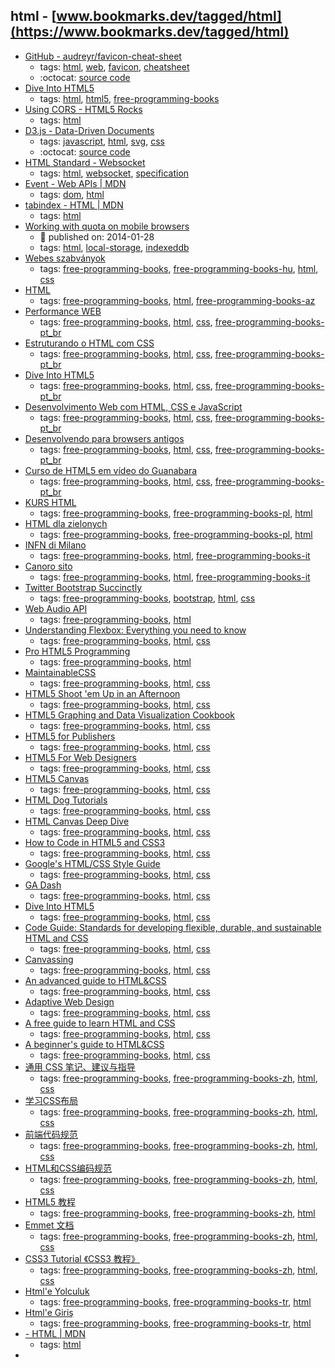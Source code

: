 html - [www.bookmarks.dev/tagged/html](https://www.bookmarks.dev/tagged/html)
---
* [GitHub - audreyr/favicon-cheat-sheet](https://github.com/audreyr/favicon-cheat-sheet)
    * tags: [html](../tagged/html.md), [web](../tagged/web.md), [favicon](../tagged/favicon.md), [cheatsheet](../tagged/cheatsheet.md)
    * :octocat: [source code](https://github.com/audreyr/favicon-cheat-sheet)
* [Dive Into HTML5](https://diveintohtml5.info/)
    * tags: [html](../tagged/html.md), [html5](../tagged/html5.md), [free-programming-books](../tagged/free-programming-books.md)
* [Using CORS - HTML5 Rocks](https://www.html5rocks.com/en/tutorials/cors/)
    * tags: [html](../tagged/html.md)
* [D3.js - Data-Driven Documents](https://d3js.org/)
    * tags: [javascript](../tagged/javascript.md), [html](../tagged/html.md), [svg](../tagged/svg.md), [css](../tagged/css.md)
    * :octocat: [source code](https://github.com/d3/d3)
* [HTML Standard - Websocket](https://html.spec.whatwg.org/multipage/web-sockets.html)
    * tags: [html](../tagged/html.md), [websocket](../tagged/websocket.md), [specification](../tagged/specification.md)
* [Event - Web APIs | MDN](https://developer.mozilla.org/en-US/docs/Web/API/Event)
    * tags: [dom](../tagged/dom.md), [html](../tagged/html.md)
* [tabindex - HTML | MDN](https://developer.mozilla.org/en-US/docs/Web/HTML/Global_attributes/tabindex)
    * tags: [html](../tagged/html.md)
* [Working with quota on mobile browsers](https://www.html5rocks.com/en/tutorials/offline/quota-research/)
    * :calendar: published on: 2014-01-28
    * tags: [html](../tagged/html.md), [local-storage](../tagged/local-storage.md), [indexeddb](../tagged/indexeddb.md)
* [Webes szabványok](http://nagygusztav.hu/webes-szabvanyok)
    * tags: [free-programming-books](../tagged/free-programming-books.md), [free-programming-books-hu](../tagged/free-programming-books-hu.md), [html](../tagged/html.md), [css](../tagged/css.md)
* [HTML](http://ilkaddimlar.com/HTML/36/Esas-aletler-El-ile-islemeyi-oyrenirik)
    * tags: [free-programming-books](../tagged/free-programming-books.md), [html](../tagged/html.md), [free-programming-books-az](../tagged/free-programming-books-az.md)
* [Performance WEB](http://www.webperf.com.br)
    * tags: [free-programming-books](../tagged/free-programming-books.md), [html](../tagged/html.md), [css](../tagged/css.md), [free-programming-books-pt_br](../tagged/free-programming-books-pt_br.md)
* [Estruturando o HTML com CSS](http://pt-br.learnlayout.com)
    * tags: [free-programming-books](../tagged/free-programming-books.md), [html](../tagged/html.md), [css](../tagged/css.md), [free-programming-books-pt_br](../tagged/free-programming-books-pt_br.md)
* [Dive Into HTML5](http://diveintohtml5.com.br)
    * tags: [free-programming-books](../tagged/free-programming-books.md), [html](../tagged/html.md), [css](../tagged/css.md), [free-programming-books-pt_br](../tagged/free-programming-books-pt_br.md)
* [Desenvolvimento Web com HTML, CSS e JavaScript](https://www.caelum.com.br/apostila-html-css-javascript/)
    * tags: [free-programming-books](../tagged/free-programming-books.md), [html](../tagged/html.md), [css](../tagged/css.md), [free-programming-books-pt_br](../tagged/free-programming-books-pt_br.md)
* [Desenvolvendo para browsers antigos](http://tableless.com.br/browsers-antigos-guerra-contra-o-terror/)
    * tags: [free-programming-books](../tagged/free-programming-books.md), [html](../tagged/html.md), [css](../tagged/css.md), [free-programming-books-pt_br](../tagged/free-programming-books-pt_br.md)
* [Curso de HTML5 em vídeo do Guanabara](https://www.youtube.com/playlist?list=PLHz_AreHm4dlAnJ_jJtV29RFxnPHDuk9o)
    * tags: [free-programming-books](../tagged/free-programming-books.md), [html](../tagged/html.md), [css](../tagged/css.md), [free-programming-books-pt_br](../tagged/free-programming-books-pt_br.md)
* [KURS HTML](http://www.kurshtml.edu.pl)
    * tags: [free-programming-books](../tagged/free-programming-books.md), [free-programming-books-pl](../tagged/free-programming-books-pl.md), [html](../tagged/html.md)
* [HTML dla zielonych](http://www.kurshtml.edu.pl/html/zielony.html)
    * tags: [free-programming-books](../tagged/free-programming-books.md), [free-programming-books-pl](../tagged/free-programming-books-pl.md), [html](../tagged/html.md)
* [INFN di Milano](http://www.mi.infn.it/~calcolo/corso_base_html/pdf/corso_base_html.pdf)
    * tags: [free-programming-books](../tagged/free-programming-books.md), [html](../tagged/html.md), [free-programming-books-it](../tagged/free-programming-books-it.md)
* [Canoro sito](http://canoro.altervista.org/guide/html/GuidaHTML22.pdf)
    * tags: [free-programming-books](../tagged/free-programming-books.md), [html](../tagged/html.md), [free-programming-books-it](../tagged/free-programming-books-it.md)
* [Twitter Bootstrap Succinctly](https://www.syncfusion.com/resources/techportal/ebooks/twitterbootstrap)
    * tags: [free-programming-books](../tagged/free-programming-books.md), [bootstrap](../tagged/bootstrap.md), [html](../tagged/html.md), [css](../tagged/css.md)
* [Web Audio API](http://chimera.labs.oreilly.com/books/1234000001552)
    * tags: [free-programming-books](../tagged/free-programming-books.md), [html](../tagged/html.md)
* [Understanding Flexbox: Everything you need to know](https://ohansemmanuel.github.io/uf_download.html)
    * tags: [free-programming-books](../tagged/free-programming-books.md), [html](../tagged/html.md), [css](../tagged/css.md)
* [Pro HTML5 Programming]( http://apress.jensimmons.com/v5/pro-html5-programming/ch0.html)
    * tags: [free-programming-books](../tagged/free-programming-books.md), [html](../tagged/html.md)
* [MaintainableCSS](http://maintainablecss.com)
    * tags: [free-programming-books](../tagged/free-programming-books.md), [html](../tagged/html.md), [css](../tagged/css.md)
* [HTML5 Shoot 'em Up in an Afternoon](https://leanpub.com/html5shootemupinanafternoon/read)
    * tags: [free-programming-books](../tagged/free-programming-books.md), [html](../tagged/html.md), [css](../tagged/css.md)
* [HTML5 Graphing and Data Visualization Cookbook](https://www.packtpub.com/packt/free-ebook/html5-data-visualization-cookbook)
    * tags: [free-programming-books](../tagged/free-programming-books.md), [html](../tagged/html.md), [css](../tagged/css.md)
* [HTML5 for Publishers](http://chimera.labs.oreilly.com/books/1234000000770/index.html)
    * tags: [free-programming-books](../tagged/free-programming-books.md), [html](../tagged/html.md), [css](../tagged/css.md)
* [HTML5 For Web Designers](http://html5forwebdesigners.com)
    * tags: [free-programming-books](../tagged/free-programming-books.md), [html](../tagged/html.md), [css](../tagged/css.md)
* [HTML5 Canvas](http://chimera.labs.oreilly.com/books/1234000001654/index.html)
    * tags: [free-programming-books](../tagged/free-programming-books.md), [html](../tagged/html.md), [css](../tagged/css.md)
* [HTML Dog Tutorials](http://www.htmldog.com)
    * tags: [free-programming-books](../tagged/free-programming-books.md), [html](../tagged/html.md), [css](../tagged/css.md)
* [HTML Canvas Deep Dive](http://joshondesign.com/p/books/canvasdeepdive/toc.html)
    * tags: [free-programming-books](../tagged/free-programming-books.md), [html](../tagged/html.md), [css](../tagged/css.md)
* [How to Code in HTML5 and CSS3](http://howtocodeinhtml.com)
    * tags: [free-programming-books](../tagged/free-programming-books.md), [html](../tagged/html.md), [css](../tagged/css.md)
* [Google's HTML/CSS Style Guide](https://google.github.io/styleguide/htmlcssguide.xml)
    * tags: [free-programming-books](../tagged/free-programming-books.md), [html](../tagged/html.md), [css](../tagged/css.md)
* [GA Dash](https://dash.generalassemb.ly)
    * tags: [free-programming-books](../tagged/free-programming-books.md), [html](../tagged/html.md), [css](../tagged/css.md)
* [Dive Into HTML5](http://diveintohtml5.info)
    * tags: [free-programming-books](../tagged/free-programming-books.md), [html](../tagged/html.md), [css](../tagged/css.md)
* [Code Guide: Standards for developing flexible, durable, and sustainable HTML and CSS](http://mdo.github.io/code-guide/)
    * tags: [free-programming-books](../tagged/free-programming-books.md), [html](../tagged/html.md), [css](../tagged/css.md)
* [Canvassing](http://learnjs.io/canvassing/read)
    * tags: [free-programming-books](../tagged/free-programming-books.md), [html](../tagged/html.md), [css](../tagged/css.md)
* [An advanced guide to HTML&CSS](http://learn.shayhowe.com/advanced-html-css/)
    * tags: [free-programming-books](../tagged/free-programming-books.md), [html](../tagged/html.md), [css](../tagged/css.md)
* [Adaptive Web Design](http://adaptivewebdesign.info/1st-edition/)
    * tags: [free-programming-books](../tagged/free-programming-books.md), [html](../tagged/html.md), [css](../tagged/css.md)
* [A free guide to learn HTML and CSS](http://marksheet.io)
    * tags: [free-programming-books](../tagged/free-programming-books.md), [html](../tagged/html.md), [css](../tagged/css.md)
* [A beginner's guide to HTML&CSS](http://learn.shayhowe.com/html-css/)
    * tags: [free-programming-books](../tagged/free-programming-books.md), [html](../tagged/html.md), [css](../tagged/css.md)
* [通用 CSS 笔记、建议与指导](https://github.com/chadluo/CSS-Guidelines/blob/master/README.md)
    * tags: [free-programming-books](../tagged/free-programming-books.md), [free-programming-books-zh](../tagged/free-programming-books-zh.md), [html](../tagged/html.md), [css](../tagged/css.md)
* [学习CSS布局](http://zh.learnlayout.com)
    * tags: [free-programming-books](../tagged/free-programming-books.md), [free-programming-books-zh](../tagged/free-programming-books-zh.md), [html](../tagged/html.md), [css](../tagged/css.md)
* [前端代码规范](http://alloyteam.github.io/CodeGuide/)
    * tags: [free-programming-books](../tagged/free-programming-books.md), [free-programming-books-zh](../tagged/free-programming-books-zh.md), [html](../tagged/html.md), [css](../tagged/css.md)
* [HTML和CSS编码规范](http://codeguide.bootcss.com)
    * tags: [free-programming-books](../tagged/free-programming-books.md), [free-programming-books-zh](../tagged/free-programming-books-zh.md), [html](../tagged/html.md), [css](../tagged/css.md)
* [HTML5 教程](http://www.w3school.com.cn/html5/)
    * tags: [free-programming-books](../tagged/free-programming-books.md), [free-programming-books-zh](../tagged/free-programming-books-zh.md), [html](../tagged/html.md)
* [Emmet 文档](http://yanxyz.github.io/emmet-docs/)
    * tags: [free-programming-books](../tagged/free-programming-books.md), [free-programming-books-zh](../tagged/free-programming-books-zh.md), [html](../tagged/html.md), [css](../tagged/css.md)
* [CSS3 Tutorial 《CSS3 教程》](https://github.com/waylau/css3-tutorial)
    * tags: [free-programming-books](../tagged/free-programming-books.md), [free-programming-books-zh](../tagged/free-programming-books-zh.md), [html](../tagged/html.md), [css](../tagged/css.md)
* [Html'e Yolculuk](https://github.com/paufsc/journey-to-html)
    * tags: [free-programming-books](../tagged/free-programming-books.md), [free-programming-books-tr](../tagged/free-programming-books-tr.md), [html](../tagged/html.md)
* [Html'e Giriş](http://www.htmldersleri.org)
    * tags: [free-programming-books](../tagged/free-programming-books.md), [free-programming-books-tr](../tagged/free-programming-books-tr.md), [html](../tagged/html.md)
* [<base> - HTML | MDN](https://developer.mozilla.org/en-US/docs/Web/HTML/Element/base)
    * tags: [html](../tagged/html.md)
* [<template> - HTML | MDN](https://developer.mozilla.org/en/docs/Web/HTML/Element/template)
    * tags: [html](../tagged/html.md), [dom](../tagged/dom.md), [javascript](../tagged/javascript.md)
* [html - Binding select element to object in Angular 2 - Stack Overflow](https://stackoverflow.com/questions/35945001/binding-select-element-to-object-in-angular-2)
    * :calendar: published on: 2016-03-03
    * tags: [angular](../tagged/angular.md), [html](../tagged/html.md)
* [ISO country list HTML select snippet - FreeFormatter.com](http://www.freeformatter.com/iso-country-list-html-select.html)
    * tags: [html](../tagged/html.md)
* [HTML ISO Language Code Reference](https://www.w3schools.com/tags/ref_language_codes.asp)
    * tags: [html](../tagged/html.md)
